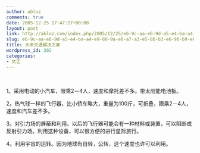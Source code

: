 ```yaml
---
author: abloz
comments: true
date: 2005-12-25 17:47:17+00:00
layout: post
link: http://abloz.com/index.php/2005/12/25/e6-9c-aa-e6-9d-a5-e4-ba-a4-e9-80-9a-e8-a7-a3-e5-86-b3-e6-96-b9-e6-a1-88/
slug: e6-9c-aa-e6-9d-a5-e4-ba-a4-e9-80-9a-e8-a7-a3-e5-86-b3-e6-96-b9-e6-a1-88
title: 未来交通解决方案
wordpress_id: 302
categories:
- 文艺
---
```


 




1。采用电动的小汽车，限乘2－4人，速度和摩托差不多。带太阳能电池板。




2。热气球一样的飞行器，比小轿车略大，重量为100斤，可折叠，限乘2－4人，速度和汽车差不多。




3。对引力场的屏蔽和利用。以后的飞行器可能会有一种材料或装置，可以阻断或反射引力场。利用这种设备，可以很方便的进行星际旅行。




4。利用宇宙的运转。因为地球有自转，公转，这个速度也许可以利用。
